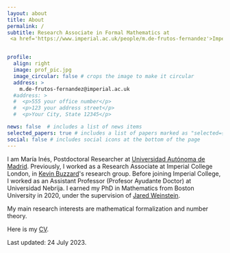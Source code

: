 ```yaml
---
layout: about
title: About
permalink: /
subtitle: Research Associate in Formal Mathematics at
 <a href='https://www.imperial.ac.uk/people/m.de-frutos-fernandez'>Imperial College London</a>. 


profile:
  align: right
  image: prof_pic.jpg
  image_circular: false # crops the image to make it circular
  address: >
    m.de-frutos-fernandez@imperial.ac.uk
  #address: >
  #  <p>555 your office number</p>
  #  <p>123 your address street</p>
  #  <p>Your City, State 12345</p>

news: false  # includes a list of news items
selected_papers: true # includes a list of papers marked as "selected={true}"
social: false # includes social icons at the bottom of the page
---
```


I am María Inés, Postdoctoral Researcher at <a href="https://matematicas.uam.es" target="_blank">Universidad Autónoma de Madrid</a>. Previously, I worked as a Research Associate at Imperial College London, in
<a href="https://www.imperial.ac.uk/people/k.buzzard" target="_blank">Kevin Buzzard</a>'s 
research group. Before joining Imperial College, I worked as an Assistant Professor (Profesor 
Ayudante Doctor) at Universidad Nebrija. I earned my PhD in Mathematics from Boston University in 
2020, under the supervision of 
<a href="https://sites.google.com/view/jared-weinstein/home" target="_blank">Jared Weinstein</a>.

My main research interests are mathematical formalization and number theory.

Here is my <a href="/assets/pdf/CV_Maria_Ines_de_Frutos_Fernandez.pdf" target="_blank">CV</a>.

Last updated: 24 July 2023.
